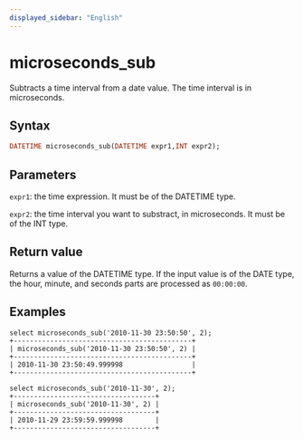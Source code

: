 ```yaml
---
displayed_sidebar: "English"
---
```


# microseconds_sub



Subtracts a time interval from a date value. The time interval is in microseconds.

## Syntax

```Haskell
DATETIME microseconds_sub(DATETIME expr1,INT expr2);
```

## Parameters

`expr1`: the time expression. It must be of the DATETIME type.

`expr2`: the time interval you want to substract, in microseconds. It must be of the INT type.

## Return value

Returns a value of the DATETIME type. If the input value is of the DATE type, the hour, minute, and seconds parts are processed as `00:00:00`.

## Examples

```Plain Text
select microseconds_sub('2010-11-30 23:50:50', 2);
+--------------------------------------------+
| microseconds_sub('2010-11-30 23:50:50', 2) |
+--------------------------------------------+
| 2010-11-30 23:50:49.999998                 |
+--------------------------------------------+

select microseconds_sub('2010-11-30', 2);
+-----------------------------------+
| microseconds_sub('2010-11-30', 2) |
+-----------------------------------+
| 2010-11-29 23:59:59.999998        |
+-----------------------------------+
```
